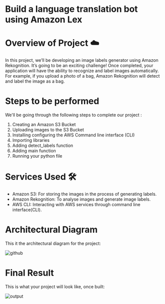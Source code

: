 # Build a language translation bot using Amazon Lex 

# Overview of Project ☁️
In this project, we’ll be developing an image labels generator using Amazon Rekognition. It’s going to be an exciting challenge! Once completed, your application will have the ability to recognize and label images automatically. For example, if you upload a photo of a bag, Amazon Rekognition will detect and label the image as a bag.

# Steps to be performed 
We'll be going through the following steps to complete our project :

1. Creating an Amazon S3 Bucket
2. Uploading images to the S3 Bucket
3. Installing configuring the AWS Command line interface (CLI)
4. Importing libraries
5. Adding detect_labels function
6. Adding main function
7. Running your python file

# Services Used 🛠
* Amazon S3: For storing the images in the process of generating labels.
* Amazon Rekognition: To analyse images and generate image labels.
* AWS CLI: Interacting with AWS services through command line interface(CLI).

# Architectural Diagram
This it the architectural diagram for the project:

  ![github](https://github.com/user-attachments/assets/48121fdd-3728-42a9-9369-058177dfc836)

# Final Result
This is what your project will look like, once built:

  ![output](https://github.com/user-attachments/assets/489c0be8-f11f-49f7-a2a0-dbcd211c2259)

  








